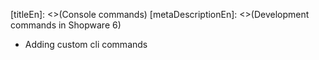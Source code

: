 [titleEn]: <>(Console commands)
[metaDescriptionEn]: <>(Development commands in Shopware 6)

* Adding custom cli commands
